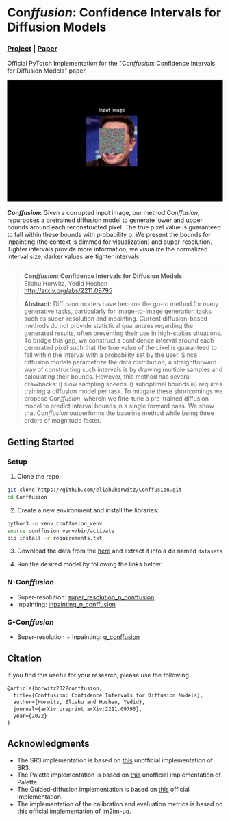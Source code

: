 # Con*ffusion*: Confidence Intervals for Diffusion Models
### <a href="https://www.vision.huji.ac.il/conffusion" target="_blank">Project</a> | <a href="http://arxiv.org/abs/2211.09795" target="_blank">Paper</a> <br>
Official PyTorch Implementation for the "Con*ffusion*: Confidence Intervals for Diffusion Models" paper.  

![](imgs/header.gif)

<strong>Con*ffusion*:</strong> Given a corrupted input image, our method Con*ffusion*, repurposes a pretrained diffusion model to generate lower and upper bounds around each reconstructed pixel. The true pixel value is guaranteed to fall within these bounds with probability p. We present the bounds for inpainting (the context is dimmed for visualization) and super-resolution. Tighter intervals provide more information; we visualize the normalized interval size, darker values are tighter intervals
___

> **Con*ffusion*: Confidence Intervals for Diffusion Models**<br>
> Eliahu Horwitz, Yedid Hoshen<br>
> <a href="http://arxiv.org/abs/2211.09795" target="_blank">http://arxiv.org/abs/2211.09795 </a> <br>
>
>**Abstract:** Diffusion models have become the go-to method for many generative tasks, particularly for image-to-image generation tasks such as super-resolution and inpainting. 
> Current diffusion-based methods do not provide statistical guarantees regarding the generated results, often preventing their use in high-stakes situations. 
> To bridge this gap, we construct a confidence interval around each generated pixel such that the true value of the pixel is guaranteed to fall within the interval with a probability set by the user. 
> Since diffusion models parametrize the data distribution, a straightforward way of constructing such intervals is by drawing multiple samples and calculating their bounds. 
> However, this method has several drawbacks: i) slow sampling speeds ii) suboptimal bounds iii) requires training a diffusion model per task. 
> To mitigate these shortcomings we propose Con*ffusion*, wherein we fine-tune a pre-trained diffusion model to predict interval bounds in a single forward pass. 
> We show that Con*ffusion* outperforms the baseline method while being three orders of magnitude faster.




## Getting Started

### Setup 
1.  Clone the repo:
```bash
git clone https://github.com/eliahuhorwitz/Conffusion.git
cd Conffusion
```
2. Create a new environment and install the libraries:
```bash
python3 -m venv conffusion_venv
source conffusion_venv/bin/activate
pip install -r requirements.txt
```

3. Download the data from the <a href="https://drive.google.com/file/d/10nP41Z-cHmLuHrIOhvxe-IZrP-gnK4vm/view?usp=share_link" target="_blank">here</a> and extract it into a dir named `datasets` 

4. Run the desired model by following the links below:

### N-Con*ffusion*

- Super-resolution: [super_resolution_n_conffusion]()
- Inpainting: [inpainting_n_conffusion]()

### G-Con*ffusion*
- Super-resolution + Inpainting: [g_conffusion]()



## Citation
If you find this useful for your research, please use the following.

```
@article{horwitz2022conffusion,
  title={Conffusion: Confidence Intervals for Diffusion Models},
  author={Horwitz, Eliahu and Hoshen, Yedid},
  journal={arXiv preprint arXiv:2211.09795},
  year={2022}
}
```



## Acknowledgments
- The SR3 implementation is based on <a href="https://github.com/Janspiry/Image-Super-Resolution-via-Iterative-Refinement" target="_blank">this</a> unofficial implementation of SR3. 
- The Palette implementation is based on <a href="https://github.com/Janspiry/Palette-Image-to-Image-Diffusion-Models" target="_blank">this</a> unofficial implementation of Palette.
- The Guided-diffusion implementation is based on <a href="https://github.com/openai/guided-diffusion" target="_blank">this</a> official implementation.
- The implementation of the calibration and evaluation metrics is based on <a href="https://github.com/aangelopoulos/im2im-uq" target="_blank">this</a> official implementation of im2im-uq.
